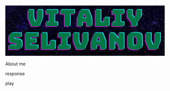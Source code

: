 ![Header](https://github.com/DedSelivan/DedSelivan/blob/master/img/img_1.jpg)

About me

response

play